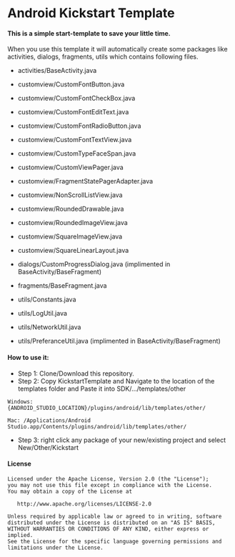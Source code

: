 # Android Kickstart Template
#### This is a simple start-template to save your little time.

When you use this template it will automatically create some packages like activities, dialogs, fragments, utils which contains following files.

* activities/BaseActivity.java

* customview/CustomFontButton.java
* customview/CustomFontCheckBox.java
* customview/CustomFontEditText.java
* customview/CustomFontRadioButton.java
* customview/CustomFontTextView.java
* customview/CustomTypeFaceSpan.java
* customview/CustomViewPager.java
* customview/FragmentStatePagerAdapter.java
* customview/NonScrollListView.java
* customview/RoundedDrawable.java
* customview/RoundedImageView.java
* customview/SquareImageView.java
* customview/SquareLinearLayout.java

* dialogs/CustomProgressDialog.java (implimented in BaseActivity/BaseFragment)

* fragments/BaseFragment.java

* utils/Constants.java
* utils/LogUtil.java
* utils/NetworkUtil.java
* utils/PreferanceUtil.java (implimented in BaseActivity/BaseFragment)


#### How to use it:
* Step 1: Clone/Download this repository.
* Step 2: Copy KickstartTemplate and Navigate to the location of the templates folder and Paste it into SDK/.../templates/other
~~~~
Windows: {ANDROID_STUDIO_LOCATION}/plugins/android/lib/templates/other/
~~~~

~~~~
Mac: /Applications/Android Studio.app/Contents/plugins/android/lib/templates/other/
~~~~
* Step 3: right click any package of your new/existing project and select New/Other/Kickstart


#### License

~~~~
Licensed under the Apache License, Version 2.0 (the "License");
you may not use this file except in compliance with the License.
You may obtain a copy of the License at

   http://www.apache.org/licenses/LICENSE-2.0

Unless required by applicable law or agreed to in writing, software
distributed under the License is distributed on an "AS IS" BASIS,
WITHOUT WARRANTIES OR CONDITIONS OF ANY KIND, either express or implied.
See the License for the specific language governing permissions and
limitations under the License.
~~~~
